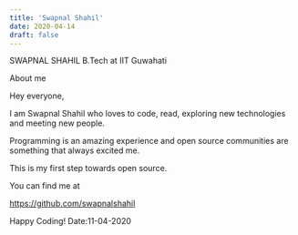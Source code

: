 ```yaml
---
title: 'Swapnal Shahil'
date: 2020-04-14
draft: false
---
```


SWAPNAL SHAHIL
B.Tech at IIT Guwahati

 About me

Hey everyone,

I am Swapnal Shahil  who loves to code, read, exploring new technologies and meeting new people.

Programming is an amazing experience and open source communities are something that always excited me.

This is my first step towards open source.

You can find me at

https://github.com/swapnalshahil

Happy Coding!
Date:11-04-2020
